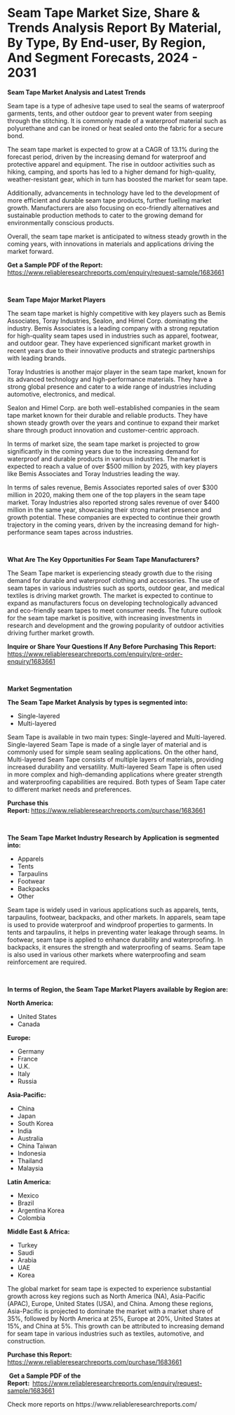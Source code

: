 <p><h1>Seam Tape Market Size, Share & Trends Analysis Report By Material, By Type, By End-user, By Region, And Segment Forecasts, 2024 - 2031</h1></p><p><strong>Seam Tape Market Analysis and Latest Trends</strong></p>
<p><p>Seam tape is a type of adhesive tape used to seal the seams of waterproof garments, tents, and other outdoor gear to prevent water from seeping through the stitching. It is commonly made of a waterproof material such as polyurethane and can be ironed or heat sealed onto the fabric for a secure bond.</p><p>The seam tape market is expected to grow at a CAGR of 13.1% during the forecast period, driven by the increasing demand for waterproof and protective apparel and equipment. The rise in outdoor activities such as hiking, camping, and sports has led to a higher demand for high-quality, weather-resistant gear, which in turn has boosted the market for seam tape.</p><p>Additionally, advancements in technology have led to the development of more efficient and durable seam tape products, further fuelling market growth. Manufacturers are also focusing on eco-friendly alternatives and sustainable production methods to cater to the growing demand for environmentally conscious products.</p><p>Overall, the seam tape market is anticipated to witness steady growth in the coming years, with innovations in materials and applications driving the market forward.</p></p>
<p><strong>Get a Sample PDF of the Report:&nbsp;</strong> <a href="https://www.reliableresearchreports.com/enquiry/request-sample/1683661">https://www.reliableresearchreports.com/enquiry/request-sample/1683661</a></p>
<p>&nbsp;</p>
<p><strong>Seam Tape Major Market Players</strong></p>
<p><p>The seam tape market is highly competitive with key players such as Bemis Associates, Toray Industries, Sealon, and Himel Corp. dominating the industry. Bemis Associates is a leading company with a strong reputation for high-quality seam tapes used in industries such as apparel, footwear, and outdoor gear. They have experienced significant market growth in recent years due to their innovative products and strategic partnerships with leading brands.</p><p>Toray Industries is another major player in the seam tape market, known for its advanced technology and high-performance materials. They have a strong global presence and cater to a wide range of industries including automotive, electronics, and medical.</p><p>Sealon and Himel Corp. are both well-established companies in the seam tape market known for their durable and reliable products. They have shown steady growth over the years and continue to expand their market share through product innovation and customer-centric approach.</p><p>In terms of market size, the seam tape market is projected to grow significantly in the coming years due to the increasing demand for waterproof and durable products in various industries. The market is expected to reach a value of over $500 million by 2025, with key players like Bemis Associates and Toray Industries leading the way.</p><p>In terms of sales revenue, Bemis Associates reported sales of over $300 million in 2020, making them one of the top players in the seam tape market. Toray Industries also reported strong sales revenue of over $400 million in the same year, showcasing their strong market presence and growth potential. These companies are expected to continue their growth trajectory in the coming years, driven by the increasing demand for high-performance seam tapes across industries.</p></p>
<p>&nbsp;</p>
<p><strong>What Are The Key Opportunities For Seam Tape Manufacturers?</strong></p>
<p><p>The Seam Tape market is experiencing steady growth due to the rising demand for durable and waterproof clothing and accessories. The use of seam tapes in various industries such as sports, outdoor gear, and medical textiles is driving market growth. The market is expected to continue to expand as manufacturers focus on developing technologically advanced and eco-friendly seam tapes to meet consumer needs. The future outlook for the seam tape market is positive, with increasing investments in research and development and the growing popularity of outdoor activities driving further market growth.</p></p>
<p><strong>Inquire or Share Your Questions If Any Before Purchasing This Report:</strong> <a href="https://www.reliableresearchreports.com/enquiry/pre-order-enquiry/1683661">https://www.reliableresearchreports.com/enquiry/pre-order-enquiry/1683661</a></p>
<p>&nbsp;</p>
<p><strong>Market Segmentation</strong></p>
<p><strong>The Seam Tape Market Analysis by types is segmented into:</strong></p>
<p><ul><li>Single-layered</li><li>Multi-layered</li></ul></p>
<p><p>Seam Tape is available in two main types: Single-layered and Multi-layered. Single-layered Seam Tape is made of a single layer of material and is commonly used for simple seam sealing applications. On the other hand, Multi-layered Seam Tape consists of multiple layers of materials, providing increased durability and versatility. Multi-layered Seam Tape is often used in more complex and high-demanding applications where greater strength and waterproofing capabilities are required. Both types of Seam Tape cater to different market needs and preferences.</p></p>
<p><strong>Purchase this Report:&nbsp;</strong><a href="https://www.reliableresearchreports.com/purchase/1683661">https://www.reliableresearchreports.com/purchase/1683661</a></p>
<p>&nbsp;</p>
<p><strong>The Seam Tape Market Industry Research by Application is segmented into:</strong></p>
<p><ul><li>Apparels</li><li>Tents</li><li>Tarpaulins</li><li>Footwear</li><li>Backpacks</li><li>Other</li></ul></p>
<p><p>Seam tape is widely used in various applications such as apparels, tents, tarpaulins, footwear, backpacks, and other markets. In apparels, seam tape is used to provide waterproof and windproof properties to garments. In tents and tarpaulins, it helps in preventing water leakage through seams. In footwear, seam tape is applied to enhance durability and waterproofing. In backpacks, it ensures the strength and waterproofing of seams. Seam tape is also used in various other markets where waterproofing and seam reinforcement are required.</p></p>
<p>&nbsp;</p>
<p><strong>In terms of Region, the Seam Tape Market Players available by Region are:</strong></p>
<p>
    <p> <strong> North America: </strong>
        <ul>
            <li>United States</li>
            <li>Canada</li>
        </ul>
        </p> 
    <p> <strong> Europe: </strong>
        <ul>
            <li>Germany</li>
            <li>France</li>
            <li>U.K.</li>
            <li>Italy</li>
            <li>Russia</li>
        </ul>
        </p> 
    <p> <strong> Asia-Pacific: </strong>
        <ul>
            <li>China</li>
            <li>Japan</li>
            <li>South Korea</li>
            <li>India</li>
            <li>Australia</li>
            <li>China Taiwan</li>
            <li>Indonesia</li>
            <li>Thailand</li>
            <li>Malaysia</li>
        </ul>
        </p> 
    <p> <strong> Latin America: </strong>
        <ul>
            <li>Mexico</li>
            <li>Brazil</li>
            <li>Argentina Korea</li>
            <li>Colombia</li>
        </ul>
        </p> 
    <p> <strong> Middle East & Africa: </strong>
        <ul>
            <li>Turkey</li>
            <li>Saudi</li>
            <li>Arabia</li>
            <li>UAE</li>
            <li>Korea</li>
        </ul>
    </p>
    </p>
<p><p>The global market for seam tape is expected to experience substantial growth across key regions such as North America (NA), Asia-Pacific (APAC), Europe, United States (USA), and China. Among these regions, Asia-Pacific is projected to dominate the market with a market share of 35%, followed by North America at 25%, Europe at 20%, United States at 15%, and China at 5%. This growth can be attributed to increasing demand for seam tape in various industries such as textiles, automotive, and construction.</p></p>
<p><strong>Purchase this Report: </strong><a href="https://www.reliableresearchreports.com/purchase/1683661">https://www.reliableresearchreports.com/purchase/1683661</a></p>
<p>&nbsp;<strong>Get a Sample PDF of the Report:&nbsp;&nbsp;</strong><a href="https://www.reliableresearchreports.com/enquiry/request-sample/1683661">https://www.reliableresearchreports.com/enquiry/request-sample/1683661</a></p>
<p><strong></strong></p>
<p>Check more reports on https://www.reliableresearchreports.com/</p>